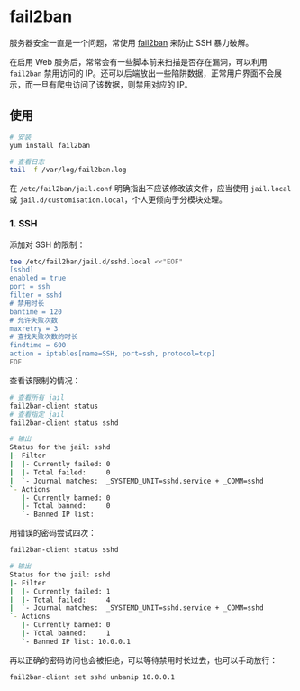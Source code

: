 # fail2ban

服务器安全一直是一个问题，常使用 [fail2ban](https://github.com/fail2ban/fail2ban) 来防止 SSH 暴力破解。

在启用 Web 服务后，常常会有一些脚本前来扫描是否存在漏洞，可以利用 `fail2ban` 禁用访问的 IP。还可以后端放出一些陷阱数据，正常用户界面不会展示，而一旦有爬虫访问了该数据，则禁用对应的 IP。

## 使用

```bash
# 安装
yum install fail2ban

# 查看日志
tail -f /var/log/fail2ban.log
```

在 `/etc/fail2ban/jail.conf` 明确指出不应该修改该文件，应当使用 `jail.local` 或 `jail.d/customisation.local`，个人更倾向于分模块处理。

### 1. SSH

添加对 SSH 的限制：

```bash
tee /etc/fail2ban/jail.d/sshd.local <<"EOF"
[sshd]
enabled = true
port = ssh
filter = sshd
# 禁用时长
bantime = 120
# 允许失败次数
maxretry = 3
# 查找失败次数的时长
findtime = 600
action = iptables[name=SSH, port=ssh, protocol=tcp]
EOF
```

查看该限制的情况：

```bash
# 查看所有 jail
fail2ban-client status
# 查看指定 jail
fail2ban-client status sshd

# 输出
Status for the jail: sshd
|- Filter
|  |- Currently failed: 0
|  |- Total failed:     0
|  `- Journal matches:  _SYSTEMD_UNIT=sshd.service + _COMM=sshd
`- Actions
   |- Currently banned: 0
   |- Total banned:     0
   `- Banned IP list:
```

用错误的密码尝试四次：

```bash
fail2ban-client status sshd

# 输出
Status for the jail: sshd
|- Filter
|  |- Currently failed: 1
|  |- Total failed:     4
|  `- Journal matches:  _SYSTEMD_UNIT=sshd.service + _COMM=sshd
`- Actions
   |- Currently banned: 0
   |- Total banned:     1
   `- Banned IP list: 10.0.0.1
```

再以正确的密码访问也会被拒绝，可以等待禁用时长过去，也可以手动放行：

```bash
fail2ban-client set sshd unbanip 10.0.0.1
```
